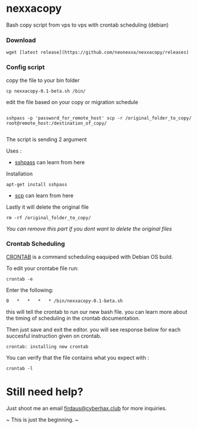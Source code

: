 # nexxacopy

Bash copy script from vps to vps with crontab scheduling (debian)

### Download

```
wget [latest release](https://github.com/neonexxa/nexxacopy/releases)

```

### Config script 

copy the file to your bin folder

```
cp nexxacopy-0.1-beta.sh /bin/

```

edit the file based on your copy or migration schedule

```

sshpass -p 'password_for_remote_host' scp -r /original_folder_to_copy/ root@remote_host:/destination_of_copy/


```

The script is sending 2 argument

Uses :

- [sshpass](http://linux.die.net/man/1/sshpass) can learn from here

Installation

```
apt-get install sshpass

```

- [scp](http://www.computerhope.com/unix/scp.htm) can learn from here

Lastly it will delete the original file

```
rm -rf /original_folder_to_copy/

```

*You can remove this part if you dont want to delete the original files* 

### Crontab Scheduling

[CRONTAB](https://debian-administration.org/article/56/Command_scheduling_with_cron) is a command scheduling eaquiped with Debian OS build.

To edit your crontabe file run:

	crontab -e

Enter the following:

	0   *   *   *   * /bin/nexxacopy-0.1-beta.sh

this will tell the crontab to run our new bash file. you can learn more about the timing of scheduling in the crontab documentation. 

Then just save and exit the editor. 
you will see response below for each succesful instruction given on crontab.

	crontab: installing new crontab

You can verify that the file contains what you expect with :

	crontab -l

# Still need help?

Just shoot me an email firdaus@cyberhax.club for more inquiries. 

~ This is just the beginning. ~ 